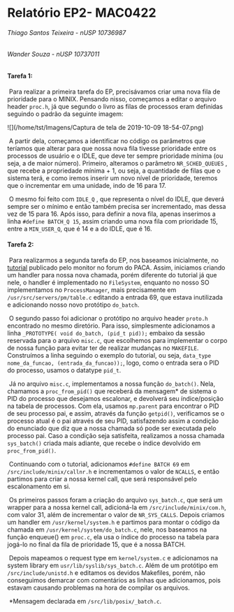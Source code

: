# Relatório EP2- MAC0422

###### Thiago Santos Teixeira - nUSP 10736987

###### Wander Souza - nUSP 10737011

#### Tarefa 1:

​	Para realizar a primeira tarefa do EP, precisávamos criar uma nova fila de prioridade para o MINIX. Pensando nisso, começamos a editar o arquivo header `proc.h`, já que segundo o livro as filas de processos eram definidas seguindo o padrão da seguinte imagem:

![](/home/tst/Imagens/Captura de tela de 2019-10-09 18-54-07.png)

​	A partir dela, começamos a identificar no código os parâmetros que teríamos que alterar para que nossa nova fila tivesse prioridade entre os processos de usuário e o IDLE, que deve ter sempre prioridade mínima (ou seja, a de maior número). Primeiro, alteramos o parâmetro `NR_SCHED_QUEUES` , que recebe a propriedade mínima + 1, ou seja, a quantidade de filas que o sistema terá, e como iremos inserir um novo nível de prioridade, teremos que o incrementar em uma unidade, indo de 16 para 17.

​	O mesmo foi feito com `IDLE_Q` , que representa o nível do IDLE, que deverá sempre ser o mínimo e então também precisa ser incrementado, mas dessa vez de 15 para 16. Após isso, para definir a nova fila, apenas inserimos a linha `#define BATCH_Q 15`, assim criando uma nova fila com prioridade 15, entre a `MIN_USER_Q`, que é 14 e a do IDLE, que é 16.

#### 

#### Tarefa 2:

​	Para realizarmos a segunda tarefa do EP, nos baseamos inicialmente, no [tutorial](http://www.cis.syr.edu/~wedu/seed/Documentation/Minix3/How_to_add_system_call.pdf) publicado pelo monitor no forum do PACA. Assim, iniciamos criando um handler para nossa nova chamada, porém diferente do tutorial já que nele, o handler é implementado no `FileSystem`, enquanto no nosso SO implementamos no `ProcessManager`, mais precisamente em `/usr/src/servers/pm/table.c` editando a entrada 69, que estava inutilizada e adicionando nosso novo protótipo `do_batch`.

​	O segundo passo foi adicionar o protótipo no arquivo header `proto.h` encontrado no mesmo diretório. Para isso, simplesmente adicionamos a linha `_PROTOTYPE( void do_batch, (pid_t pid));` embaixo da sessão reservada para o arquivo `misc.c`, que escolhemos para implementar o corpo de nossa função para evitar ter de realizar mudanças no `MAKEFILE`. Construímos a linha seguindo o exemplo do tutorial, ou seja, `data_type nome_da_funcao, (entrada_da_funcao));`, logo, como o entrada sera o PID do processo, usamos o datatype `pid_t`.

​	Já no arquivo `misc.c`, implementamos a nossa função `do_batch()`. Nela, chamamos a `proc_from_pid()` que receberá da mensagem* de sistema o PID do processo que desejamos escalonar, e devolverá seu índice/posição na tabela de processos. Com ela, usamos `mp.parent` para encontrar o PID de seu processo pai, e assim, através da função `getpid()`, verificamos se o processo atual é o pai através de seu PID, satisfazendo assim a condição do enunciado que diz que a nossa chamada só pode ser executada pelo processo pai. Caso a condição seja satisfeita, realizamos a nossa chamada `sys_batch()` criada mais adiante, que recebe o índice devolvido em `proc_from_pid()`.

​	Continuando com o tutorial, adicionamos `#define BATCH 69` em `/src/include/minix/callnr.h` e incrementamos o valor de `NCALLS`, e então partimos para criar a nossa kernel call, que será responsável pelo escalonamento em si. 

​	Os primeiros passos foram a criação do arquivo `sys_batch.c`, que será um wrapper para a nossa kernel call, adicioná-la em `/src/include/minix/com.h`, com valor 31, além de incrementar o valor de `NR_SYS_CALLS`. Depois criamos um handler em `/usr/kernel/system.h` e partimos para montar o código da chamada em `/usr/kernel/system/do_batch.c`, nele, nos baseamos na função enqueue() em `proc.c`, ela usa o índice do processo na tabela para jogá-lo no final da fila de prioridade 15, que é a nossa BATCH.

​	Depois mapeamos o request type em `kernel/system.c` e adicionamos na system library em `usr/lib/syslib/sys_batch.c`. Além de um protótipo em `/src/include/unistd.h` e editamos os devidos Makefiles, porém, não conseguimos demarcar com comentários as linhas que adicionamos, pois estavam causando problemas na hora de compilar os arquivos.

​	*Mensagem declarada em `/src/lib/posix/_batch.c`. 